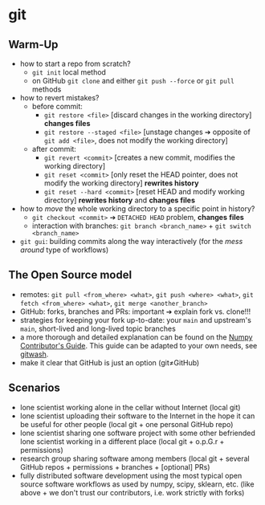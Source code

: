 # git

## Warm-Up
- how to start a repo from scratch?
    - `git init` local method
    - on GitHub `git clone` and either `git push --force` or `git pull` methods
- how to revert mistakes?
    - before commit:
      - `git restore <file>` [discard changes in the working directory] __changes files__
      - `git restore --staged <file>` [unstage changes ➔ opposite of `git add <file>`, does not modify the working directory]
    - after commit:
      - `git revert <commit>` [creates a new commit, modifies the working directory]
      - `git reset <commit>` [only reset the HEAD pointer, does not modify the working directory] __rewrites history__ 
      - `git reset --hard <commit>` [reset HEAD and modify working directory] __rewrites history__ and __changes files__
- how to *move* the whole working directory to a specific point in history?
    - `git checkout <commit>` ➔ `DETACHED HEAD` problem, __changes__ __files__
    - interaction with branches: `git branch <branch_name>` + `git switch <branch_name>` 
- `git gui`: building commits along the way interactively (for the *mess around* type of workflows)

## The Open Source model
- remotes: `git pull <from_where> <what>`, `git push <where> <what>`, `git fetch <from_where> <what>`, `git merge <another_branch>`
- GitHub: forks, branches and PRs: important ➔ explain fork vs. clone!!!
- strategies for keeping your fork up-to-date: your `main` and upstream's `main`, short-lived and long-lived topic branches
- a more thorough and detailed explanation can be found on the [Numpy Contributor's Guide](https://docs.scipy.org/doc/numpy/dev/gitwash/index.html). This guide can be adapted to your own needs, see [gitwash](https://github.com/matthew-brett/gitwash).
- make it clear that GitHub is just an option (git≠GitHub)

## Scenarios
- lone scientist working alone in the cellar without Internet (local git)
- lone scientist uploading their software to the Internet in the hope it can be useful for other people (local git + one personal GitHub repo)
- lone scientist sharing one software project with some other befriended lone scientist working in a different place (local git + o.p.G.r + permissions)
- research group sharing software among members (local git + several GitHub repos + permissions + branches + [optional] PRs)
- fully distributed software development using the most typical open source software workflows as used by numpy, scipy, sklearn, etc. (like above + we don't trust our contributors, i.e. work strictly with forks)
